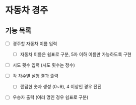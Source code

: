 # 자동차 경주

## 기능 목록

- [ ] 경주할 자동차 이름 입력
  - [ ] 자동차 이름은 쉼표로 구분, 5자 이하 이름만 가능하도록 구현
  

- [ ] 시도 횟수 입력 (시도 횟수는 정수)


- [ ] 각 차수별 실행 결과 출력
  - [ ] 랜덤한 숫자 생성 (0~9), 4 이상인 경우 전진


- [ ] 우승자 출력 (여러 명인 경우 쉼표로 구분)